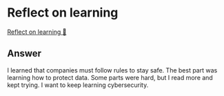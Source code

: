 # Reflect on learning

[Reflect on learning 🔗](https://www.coursera.org/learn/cybersecurity-management-and-compliance/discussionPrompt/MnRqU/reflect-on-learning)

## Answer

I learned that companies must follow rules to stay safe.
The best part was learning how to protect data.
Some parts were hard, but I read more and kept trying.
I want to keep learning cybersecurity.
